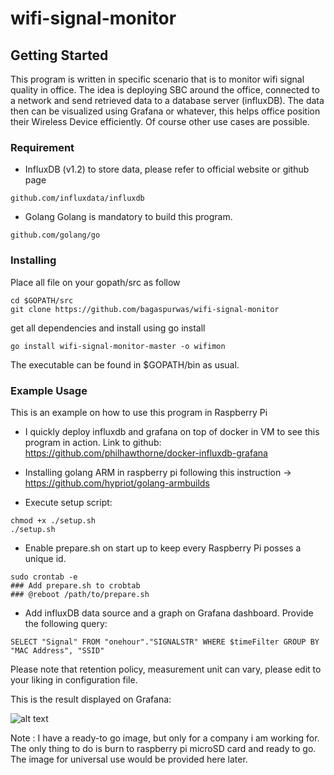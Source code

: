 # wifi-signal-monitor

## Getting Started

This program is written in specific scenario that is to monitor wifi signal quality in office. The idea is deploying SBC around the office, connected to a network and send retrieved data to a database server (influxDB). The data then can be visualized using Grafana or whatever, this helps office position their Wireless Device efficiently.
Of course other use cases are possible.

### Requirement

- InfluxDB (v1.2) to store data, please refer to official website or github page
```
github.com/influxdata/influxdb
```
- Golang
Golang is mandatory to build this program.
```
github.com/golang/go
```

### Installing

Place all file on your gopath/src as follow
```
cd $GOPATH/src
git clone https://github.com/bagaspurwas/wifi-signal-monitor
```
get all dependencies and install using go install
```
go install wifi-signal-monitor-master -o wifimon
```
The executable can be found in $GOPATH/bin as usual.

### Example Usage
This is an example on how to use this program in Raspberry Pi

- I quickly deploy influxdb and grafana on top of docker in VM to see this program in action. Link to github: https://github.com/philhawthorne/docker-influxdb-grafana

- Installing golang ARM in raspberry pi following this instruction -> https://github.com/hypriot/golang-armbuilds

- Execute setup script:
```
chmod +x ./setup.sh
./setup.sh
```
- Enable prepare.sh on start up to keep every Raspberry Pi posses a unique id.
```
sudo crontab -e
### Add prepare.sh to crobtab
### @reboot /path/to/prepare.sh
```

- Add influxDB data source and a graph on Grafana dashboard. Provide the following query:
```
SELECT "Signal" FROM "onehour"."SIGNALSTR" WHERE $timeFilter GROUP BY "MAC Address", "SSID"
```

Please note that retention policy, measurement unit can vary, please edit to your liking in configuration file.

This is the result displayed on Grafana:

![alt text](http://i63.tinypic.com/29d6yr5.png)

Note : I have a ready-to go image, but only for a company i am working for. The only thing to do is burn to raspberry pi microSD card and ready to go.
The image for universal use would be provided here later.

